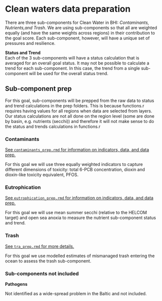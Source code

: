 # Clean waters data preparation

There are three sub-components for Clean Water in BHI: *Contaminants, Nutrients,and Trash*. We are using sub-components so that all are weighted equally (and have the same weights across regions) in their contribution to the goal score. Each sub-component, however, will have a unique set of pressures and resilience.  

**Status and Trend**  
Each of the 3 sub-components will have a status calculation that is averaged for an overall goal status. It may not be possible to calculate a trend for each sub-component. In this case, the trend from a single sub-component will be used for the overall status trend.  

## Sub-component prep  
For this goal, sub-components will be prepped from the raw data to status and trend calculations in the prep folders. This is because functions.r requires having values for all regions when data are selected from layers.  Our status calculations are not all done on the region level (some are done by basin, e.g. nutrients (secchi)) and therefore it will not make sense to do the status and trends calculations in functions.r

### Contaminants
[See `contaminants_prep.rmd` for information on indicators, data, and data prep.](https://github.com/OHI-Science/bhi/blob/draft/baltic2015/prep/CW/contaminants/contaminants_prep.md)  

For this goal we will use three equally weighted indicators to capture different dimensions of toxicity: total 6-PCB concentration, dioxin and dioxin-like toxicity equivalent, PFOS.  

### Eutrophication

[See `eutrophication_prep.rmd` for information on indicators, data, and data prep.](https://github.com/OHI-Science/bhi/blob/draft/baltic2015/prep/CW/eutrophication/eutrophication_prep.md)  

For this goal we will use mean summer secchi (relative to the HELCOM target) and open sea anoxia to measure the nutrient sub-component status and trend.  

### Trash
[See `tra_prep.rmd` for more details.](https://github.com/OHI-Science/bhi/blob/draft/baltic2015/prep/CW/trash/tra_prep.md)  

For this goal we use modelled estimates of mismanaged trash entering the ocean to assess the trash sub-component.  


### Sub-components not included

**Pathogens**

Not identified as a wide-spread problem in the Baltic and not included.  
